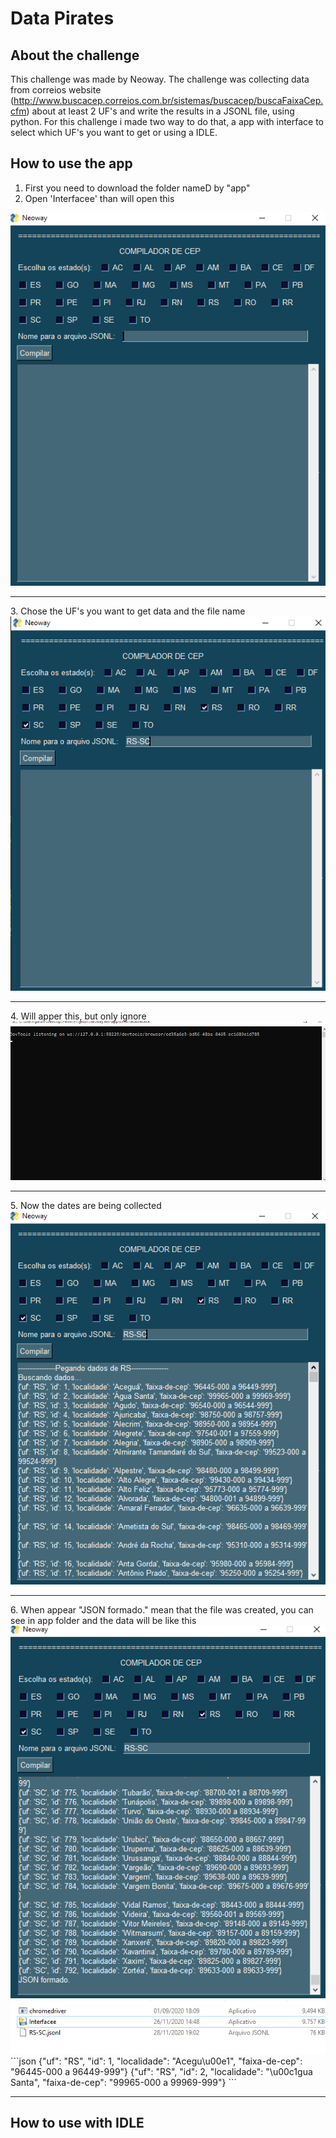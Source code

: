 # Data Pirates
##  About the challenge
 This challenge was made by Neoway. The challenge was collecting data from correios website (http://www.buscacep.correios.com.br/sistemas/buscacep/buscaFaixaCep.cfm) about at least 2 UF's and write the results in a JSONL file, using python. For this challenge i made two way to do that, a app with interface to select which UF's you want to get or using a IDLE.
 ## How to use the app
  1. First you need to download the folder nameD by "app"
  2. Open 'Interfacee' than will open this
  <img alt="IMG1" title="IMG1"  src="IMG1.png">
<hr>
  3. Chose the UF's you want to get data and the file name
  <img alt="IMG2" title="IMG2"  src="IMG2.png">
<hr>
  4. Will apper this, but only ignore
  <img alt="IMG3" title="IMG3"  src="IMG3.png">
<hr>
  5. Now the dates are being collected
  <img alt="IMG4" title="IMG4"  src="IMG4.png">
<hr>
  6. When appear "JSON formado." mean that the file was created, you can see in app folder and the data will be like this
  <img alt="IMG5" title="IMG5"  src="IMG5.png">
  <img alt="IMG6" title="IMG6"  src="IMG6.png">
   ```json
   {"uf": "RS", "id": 1, "localidade": "Acegu\u00e1", "faixa-de-cep": "96445-000 a 96449-999"}
   {"uf": "RS", "id": 2, "localidade": "\u00c1gua Santa", "faixa-de-cep": "99965-000 a 99969-999"}
   ```
 
<hr>

 ## How to use with IDLE
 
 

